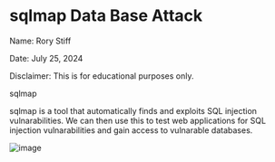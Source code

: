 # sqlmap Data Base Attack

Name: Rory Stiff


Date: July 25, 2024


Disclaimer: This is for educational purposes only.



sqlmap


sqlmap is a tool that automatically finds and exploits SQL injection vulnarabilities. 
We can then use this to test web applications for SQL injection vulnarabilities and gain access to vulnarable databases.



![image](https://github.com/user-attachments/assets/1a56f185-7260-44b7-9e13-0a3f5470452b)















